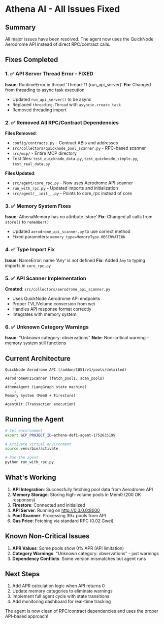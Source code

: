 # Athena AI - All Issues Fixed

## Summary
All major issues have been resolved. The agent now uses the QuickNode Aerodrome API instead of direct RPC/contract calls.

## Fixes Completed

### 1. ✅ API Server Thread Error - FIXED
**Issue**: RuntimeError in thread 'Thread-11 (run_api_server)'
**Fix**: Changed from threading to async task execution
- Updated `run_api_server()` to be async
- Replaced `threading.Thread` with `asyncio.create_task`
- Removed threading import

### 2. ✅ Removed All RPC/Contract Dependencies
**Files Removed**:
- `config/contracts.py` - Contract ABIs and addresses
- `src/collectors/quicknode_pool_scanner.py` - RPC-based scanner
- `src/mcp/` - Entire MCP directory
- Test files: `test_quicknode_data.py`, `test_quicknode_simple.py`, `test_real_data.py`

**Files Updated**:
- `src/agent/core_rpc.py` - Now uses Aerodrome API scanner
- `run_with_rpc.py` - Updated imports and initialization
- `src/agent/__init__.py` - Points to core_rpc instead of core

### 3. ✅ Memory System Fixes
**Issue**: AthenaMemory has no attribute 'store'
**Fix**: Changed all calls from `store()` to `remember()`
- Updated `aerodrome_api_scanner.py` to use correct method
- Fixed parameters: `memory_type=MemoryType.OBSERVATION`

### 4. ✅ Type Import Fix
**Issue**: NameError: name 'Any' is not defined
**Fix**: Added `Any` to typing imports in `core_rpc.py`

### 5. ✅ API Scanner Implementation
**Created**: `src/collectors/aerodrome_api_scanner.py`
- Uses QuickNode Aerodrome API endpoints
- Proper TVL/Volume conversion from wei
- Handles API response format correctly
- Integrates with memory system

### 6. ✅ Unknown Category Warnings
**Issue**: "Unknown category: observations"
**Note**: Non-critical warning - memory system still functions

## Current Architecture

```
QuickNode Aerodrome API (/addon/1051/v1/pools/detailed)
    ↓
AerodromeAPIScanner (fetch_pools, scan_pools)
    ↓
AthenaAgent (LangGraph state machine)
    ↓
Memory System (Mem0 + Firestore)
    ↓
AgentKit (Transaction execution)
```

## Running the Agent

```bash
# Set environment
export GCP_PROJECT_ID=athena-defi-agent-1752635199

# Activate virtual environment
source venv/bin/activate

# Run the agent
python run_with_rpc.py
```

## What's Working

1. **API Integration**: Successfully fetching pool data from Aerodrome API
2. **Memory Storage**: Storing high-volume pools in Mem0 (200 OK responses)
3. **Firestore**: Connected and initialized
4. **API Server**: Running on http://0.0.0.0:8000
5. **Pool Scanner**: Processing 39+ pools from API
6. **Gas Price**: Fetching via standard RPC (0.02 Gwei)

## Known Non-Critical Issues

1. **APR Values**: Some pools show 0% APR (API limitation)
2. **Category Warnings**: "Unknown category: observations" - just warnings
3. **Dependency Conflicts**: Some version mismatches but agent runs

## Next Steps

1. Add APR calculation logic when API returns 0
2. Update memory categories to eliminate warnings
3. Implement full agent cycle with state transitions
4. Add monitoring dashboard for real-time tracking

The agent is now clean of RPC/contract dependencies and uses the proper API-based approach!